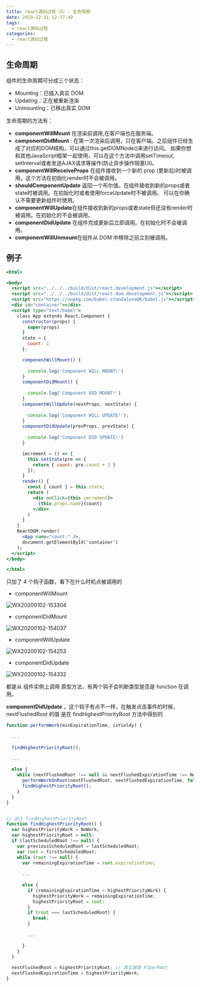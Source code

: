```yaml
---
title: react源码过程（5）- 生命周期
date: 2019-12-31 12:37:49
tags:
  - react源码过程
categories:
  - react源码过程
---
```


## 生命周期

组件的生命周期可分成三个状态：

- Mounting：已插入真实 DOM
- Updating：正在被重新渲染
- Unmounting：已移出真实 DOM

生命周期的方法有：

- **componentWillMount** 在渲染前调用,在客户端也在服务端。
- **componentDidMount** : 在第一次渲染后调用，只在客户端。之后组件已经生成了对应的DOM结构，可以通过this.getDOMNode()来进行访问。 如果你想和其他JavaScript框架一起使用，可以在这个方法中调用setTimeout, setInterval或者发送AJAX请求等操作(防止异步操作阻塞UI)。
- **componentWillReceiveProps** 在组件接收到一个新的 prop (更新后)时被调用。这个方法在初始化render时不会被调用。
- **shouldComponentUpdate** 返回一个布尔值。在组件接收到新的props或者state时被调用。在初始化时或者使用forceUpdate时不被调用。
  可以在你确认不需要更新组件时使用。
- **componentWillUpdate**在组件接收到新的props或者state但还没有render时被调用。在初始化时不会被调用。
- **componentDidUpdate** 在组件完成更新后立即调用。在初始化时不会被调用。
- **componentWillUnmount**在组件从 DOM 中移除之前立刻被调用。



## 例子

```jsx
<html>

<body>
  <script src="../../../build/dist/react.development.js"></script>
  <script src="../../../build/dist/react-dom.development.js"></script>
  <script src="https://unpkg.com/babel-standalone@6/babel.js"></script>
  <div id="container"></div>
  <script type="text/babel">
    class App extends React.Component {
      constructor(props) {
        super(props)
      }
      state = {
        count: 1
      };

      componentWillMount() {
        
        console.log('Component WILL MOUNT!')
      }
      componentDidMount() {
        
        console.log('Component DID MOUNT!')
      }
      componentWillUpdate(nextProps, nextState) {
        
        console.log('Component WILL UPDATE!');
      }
      componentDidUpdate(prevProps, prevState) {
        
        console.log('Component DID UPDATE!')
      }

      imcrement = () => {
        this.setState(pre => {
          return { count: pre.count + 1 }
        });
      }
      render() {
        const { count } = this.state;
        return (
          <div onClick={this.imcrement}>
            {this.props.name}{count}
          </div>
        )
      }
    }
    ReactDOM.render(
      <App name="count:" />,
      document.getElementById('container')
    );
  </script>
</body>

</html>
```

只加了 4 个钩子函数，看下在什么时机点被调用的

- componentWillMount

![WX20200102-153304](http://118.24.241.76/WX20200102-153304.png)



- componentDidMount

![WX20200102-154037](http://118.24.241.76/WX20200102-154037.png)



- componentWillUpdate

![WX20200102-154253](http://118.24.241.76/WX20200102-154253.png)



- componentDidUpdate

![WX20200102-154332](http://118.24.241.76/WX20200102-154332.png)



都是从 组件实例上调用 原型方法，有两个钩子会判断类型是否是 function 在调用。

**componentDidUpdate** ，这个钩子有点不一样，在触发点击事件的时候，nextFlushedRoot 的值 是在 findHighestPriorityRoot 方法中得到的

```javascript
function performWork(minExpirationTime, isYieldy) {
 
  ...
  
  findHighestPriorityRoot();

  ...
  
  else {
    while (nextFlushedRoot !== null && nextFlushedExpirationTime !== NoWork && minExpirationTime <= nextFlushedExpirationTime) {
      performWorkOnRoot(nextFlushedRoot, nextFlushedExpirationTime, false);
      findHighestPriorityRoot();
    }
  }
}


// 进入 findHighestPriorityRoot
function findHighestPriorityRoot() {
  var highestPriorityWork = NoWork;
  var highestPriorityRoot = null;
  if (lastScheduledRoot !== null) {
    var previousScheduledRoot = lastScheduledRoot;
    var root = firstScheduledRoot;
    while (root !== null) {
      var remainingExpirationTime = root.expirationTime;
     
      ...
      
      else {
        if (remainingExpirationTime > highestPriorityWork) {
          highestPriorityWork = remainingExpirationTime;
          highestPriorityRoot = root;
        }
        if (root === lastScheduledRoot) {
          break;
        }
      
        ...
        
      }
    }
  }

  nextFlushedRoot = highestPriorityRoot; // 其实就是 FiberRoot
  nextFlushedExpirationTime = highestPriorityWork;
}
```